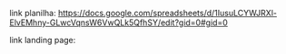 link planilha: https://docs.google.com/spreadsheets/d/1IusuLCYWJRXl-ElvEMhny-GLwcVqnsW6VwQLk5QfhSY/edit?gid=0#gid=0

link landing page: 
